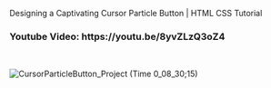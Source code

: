 Designing a Captivating Cursor Particle Button | HTML CSS Tutorial
<br>
<h3>
Youtube Video: https://youtu.be/8yvZLzQ3oZ4
</h3>

</br>

![CursorParticleButton_Project (Time 0_08_30;15)](https://github.com/academynet/Captivating-Cursor-Particle-Button/assets/139820934/2b5736fb-6279-48da-b882-55a73375ebdd)
